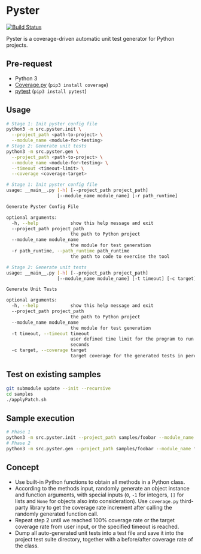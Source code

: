 # Pyster
[![Build Status](https://travis-ci.com/WenhaoSu/pyster.svg?branch=main)](https://travis-ci.com/WenhaoSu/pyster)

Pyster is a coverage-driven automatic unit test generator for Python projects.

## Pre-request
- Python 3
- [Coverage.py](https://coverage.readthedocs.io/en/coverage-5.3/) (`pip3 install coverage`)
- [pytest](https://docs.pytest.org/en/stable/) (`pip3 install pytest`)

## Usage
```bash
# Stage 1: Init pyster config file
python3 -m src.pyster.init \
  --project_path <path-to-project> \
  --module_name <module-for-testing>
# Stage 2: Generate unit tests
python3 -m src.pyster.gen \
  --project_path <path-to-project> \
  --module_name <module-for-testing> \
  --timeout <timeout-limit> \
  --coverage <coverage-target>
```

```bash
# Stage 1: Init pyster config file
usage: __main__.py [-h] [--project_path project_path]
                   [--module_name module_name] [-r path_runtime]

Generate Pyster Config File

optional arguments:
  -h, --help            show this help message and exit
  --project_path project_path
                        the path to Python project
  --module_name module_name
                        the module for test generation
  -r path_runtime, --path_runtime path_runtime
                        the path to code to exercise the tool

# Stage 2: Generate unit tests
usage: __main__.py [-h] [--project_path project_path]
                   [--module_name module_name] [-t timeout] [-c target]  

Generate Unit Tests

optional arguments:
  -h, --help            show this help message and exit
  --project_path project_path
                        the path to Python project
  --module_name module_name
                        the module for test generation
  -t timeout, --timeout timeout
                        user defined time limit for the program to run in
                        seconds
  -c target, --coverage target
                        target coverage for the generated tests in percentage
```

## Test on existing samples
```bash
git submodule update --init --recursive
cd samples
./applyPatch.sh
```

## Sample execution
```bash
# Phase 1
python3 -m src.pyster.init --project_path samples/foobar --module_name foobar.foobar
# Phase 2
python3 -m src.pyster.gen --project_path samples/foobar --module_name foobar.foobar
```


## Concept
* Use built-in Python functions to obtain all methods in a Python class.
* According to the methods input, randomly generate an object instance and function arguments, with special inputs (`0`, `-1` for integers, `[]` for lists and `None` for objects also into consideration). Use `coverage.py` third-party library to get the coverage rate increment after calling the randomly generated function call.
* Repeat step 2 until we reached 100% coverage rate or the target coverage rate from user input, or the specified timeout is reached.
* Dump all auto-generated unit tests into a test file and save it into the project test suite directory, together with a before/after coverage rate of the class.
